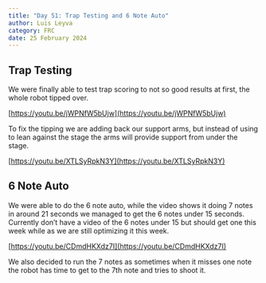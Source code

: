 ```yaml
---
title: "Day 51: Trap Testing and 6 Note Auto"
author: Luis Leyva
category: FRC
date: 25 February 2024
---
```


## Trap Testing

We were finally able to test trap scoring to not so good results at first, the whole robot tipped over.

[https://youtu.be/jWPNfW5bUjw](https://youtu.be/jWPNfW5bUjw)

To fix the tipping we are adding back our support arms, but instead of using to lean against the stage the arms will provide support from under the stage.

[https://youtu.be/XTLSyRpkN3Y](https://youtu.be/XTLSyRpkN3Y)

## 6 Note Auto

We were able to do the 6 note auto, while the video shows it doing 7 notes in around 21 seconds we managed to get the 6 notes under 15 seconds. Currently don’t have a video of the 6 notes under 15 but should get one this week while as we are still optimizing it this week.

[https://youtu.be/CDmdHKXdz7I](https://youtu.be/CDmdHKXdz7I)

We also decided to run the 7 notes as sometimes when it misses one note the robot has time to get to the 7th note and tries to shoot it.
